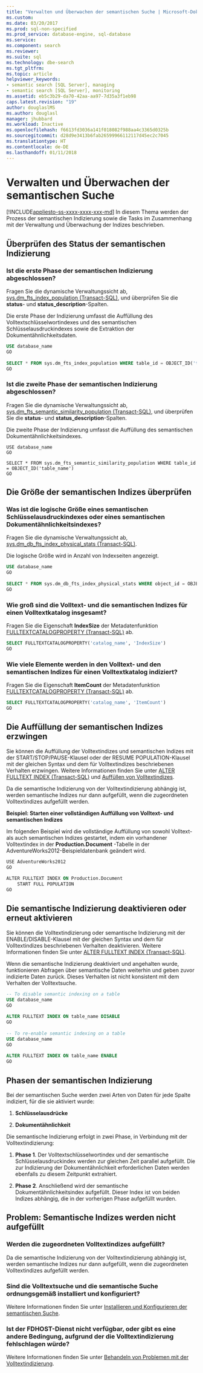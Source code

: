 ```yaml
---
title: "Verwalten und Überwachen der semantischen Suche | Microsoft-Dokumentation"
ms.custom: 
ms.date: 03/20/2017
ms.prod: sql-non-specified
ms.prod_service: database-engine, sql-database
ms.service: 
ms.component: search
ms.reviewer: 
ms.suite: sql
ms.technology: dbe-search
ms.tgt_pltfrm: 
ms.topic: article
helpviewer_keywords:
- semantic search [SQL Server], managing
- semantic search [SQL Server], monitoring
ms.assetid: eb5c3b29-da70-42aa-aa97-7d35a3f1eb98
caps.latest.revision: "19"
author: douglaslMS
ms.author: douglasl
manager: jhubbard
ms.workload: Inactive
ms.openlocfilehash: f6613fd3036a141f018082f988aa4c3365d0325b
ms.sourcegitcommit: d28d9e3413b6fab26599966112117d45ec2c7045
ms.translationtype: HT
ms.contentlocale: de-DE
ms.lasthandoff: 01/11/2018
---
```

# <a name="manage-and-monitor-semantic-search"></a>Verwalten und Überwachen der semantischen Suche
[!INCLUDE[appliesto-ss-xxxx-xxxx-xxx-md](../../includes/appliesto-ss-xxxx-xxxx-xxx-md.md)] In diesem Thema werden der Prozess der semantischen Indizierung sowie die Tasks im Zusammenhang mit der Verwaltung und Überwachung der Indizes beschrieben.  
  
##  <a name="HowToMonitorStatus"></a> Überprüfen des Status der semantischen Indizierung  
### <a name="is-the-first-phase-of-semantic-indexing-complete"></a>Ist die erste Phase der semantischen Indizierung abgeschlossen?
 Fragen Sie die dynamische Verwaltungssicht ab, [sys.dm_fts_index_population &#40;Transact-SQL&#41;](../../relational-databases/system-dynamic-management-views/sys-dm-fts-index-population-transact-sql.md), und überprüfen Sie die **status**- und **status_description**-Spalten.  
  
 Die erste Phase der Indizierung umfasst die Auffüllung des Volltextschlüsselwortindexes und des semantischen Schlüsselausdruckindexes sowie die Extraktion der Dokumentähnlichkeitsdaten.  
  
```sql  
USE database_name  
GO  
  
SELECT * FROM sys.dm_fts_index_population WHERE table_id = OBJECT_ID('table_name')  
GO  
```  
  
### <a name="is-the-second-phase-of-semantic-indexing-complete"></a>Ist die zweite Phase der semantischen Indizierung abgeschlossen?
 Fragen Sie die dynamische Verwaltungssicht ab, [sys.dm_fts_semantic_similarity_population &#40;Transact-SQL&#41;](../../relational-databases/system-dynamic-management-views/sys-dm-fts-semantic-similarity-population-transact-sql.md), und überprüfen Sie die **status**- und **status_description**-Spalten.  
  
 Die zweite Phase der Indizierung umfasst die Auffüllung des semantischen Dokumentähnlichkeitsindexes.  
  
```wql  
USE database_name  
GO  
  
SELECT * FROM sys.dm_fts_semantic_similarity_population WHERE table_id = OBJECT_ID('table_name')  
GO  
```  
  
##  <a name="HowToCheckSize"></a> Die Größe der semantischen Indizes überprüfen  
### <a name="what-is-the-logical-size-of-a-semantic-key-phrase-index-or-a-semantic-document-similarity-index"></a>Was ist die logische Größe eines semantischen Schlüsselausdruckindexes oder eines semantischen Dokumentähnlichkeitsindexes?
 Fragen Sie die dynamische Verwaltungssicht ab, [sys.dm_db_fts_index_physical_stats &#40;Transact-SQL&#41;](../../relational-databases/system-dynamic-management-views/sys-dm-db-fts-index-physical-stats-transact-sql.md).  
  
 Die logische Größe wird in Anzahl von Indexseiten angezeigt.  
  
```sql  
USE database_name  
GO  
  
SELECT * FROM sys.dm_db_fts_index_physical_stats WHERE object_id = OBJECT_ID('table_name')  
GO  
```  
  
### <a name="what-is-the-total-size-of-the-full-text-and-semantic-indexes-for-a-full-text-catalog"></a>Wie groß sind die Volltext- und die semantischen Indizes für einen Volltextkatalog insgesamt?  
 Fragen Sie die Eigenschaft **IndexSize** der Metadatenfunktion [FULLTEXTCATALOGPROPERTY &#40;Transact-SQL&#41;](../../t-sql/functions/fulltextcatalogproperty-transact-sql.md) ab.  
  
```sql  
SELECT FULLTEXTCATALOGPROPERTY('catalog_name', 'IndexSize')  
GO  
```  
  
### <a name="how-many-items-are-indexed-in-the-full-text-and-semantic-indexes-for-a-full-text-catalog"></a>Wie viele Elemente werden in den Volltext- und den semantischen Indizes für einen Volltextkatalog indiziert?  
 Fragen Sie die Eigenschaft **ItemCount** der Metadatenfunktion [FULLTEXTCATALOGPROPERTY &#40;Transact-SQL&#41;](../../t-sql/functions/fulltextcatalogproperty-transact-sql.md) ab.  
  
```sql  
SELECT FULLTEXTCATALOGPROPERTY('catalog_name', 'ItemCount')  
GO  
```  
  
##  <a name="HowToForcePopulation"></a> Die Auffüllung der semantischen Indizes erzwingen  
 Sie können die Auffüllung der Volltextindizes und semantischen Indizes mit der START/STOP/PAUSE-Klausel oder der RESUME POPULATION-Klausel mit der gleichen Syntax und dem für Volltextindizes beschriebenen Verhalten erzwingen. Weitere Informationen finden Sie unter [ALTER FULLTEXT INDEX &#40;Transact-SQL&#41;](../../t-sql/statements/alter-fulltext-index-transact-sql.md) und [Auffüllen von Volltextindizes](../../relational-databases/search/populate-full-text-indexes.md).  
  
 Da die semantische Indizierung von der Volltextindizierung abhängig ist, werden semantische Indizes nur dann aufgefüllt, wenn die zugeordneten Volltextindizes aufgefüllt werden.  
  
 **Beispiel: Starten einer vollständigen Auffüllung von Volltext- und semantischen Indizes**  
  
 Im folgenden Beispiel wird die vollständige Auffüllung von sowohl Volltext- als auch semantischen Indizes gestartet, indem ein vorhandener Volltextindex in der **Production.Document** -Tabelle in der AdventureWorks2012-Beispieldatenbank geändert wird.  
  
```vb  
USE AdventureWorks2012  
GO  
  
ALTER FULLTEXT INDEX ON Production.Document  
    START FULL POPULATION  
GO  
```  
  
##  <a name="HowToDisableIndexing"></a> Die semantische Indizierung deaktivieren oder erneut aktivieren  
 Sie können die Volltextindizierung oder semantische Indizierung mit der ENABLE/DISABLE-Klausel mit der gleichen Syntax und dem für Volltextindizes beschriebenen Verhalten deaktivieren. Weitere Informationen finden Sie unter [ALTER FULLTEXT INDEX &#40;Transact-SQL&#41;](../../t-sql/statements/alter-fulltext-index-transact-sql.md).  
  
 Wenn die semantische Indizierung deaktiviert und angehalten wurde, funktionieren Abfragen über semantische Daten weiterhin und geben zuvor indizierte Daten zurück. Dieses Verhalten ist nicht konsistent mit dem Verhalten der Volltextsuche.  
  
```sql  
-- To disable semantic indexing on a table  
USE database_name  
GO  
  
ALTER FULLTEXT INDEX ON table_name DISABLE  
GO  
  
-- To re-enable semantic indexing on a table  
USE database_name  
GO  
  
ALTER FULLTEXT INDEX ON table_name ENABLE  
GO  
```  
  
##  <a name="SemanticIndexing"></a> Phasen der semantischen Indizierung  
 Bei der semantischen Suche werden zwei Arten von Daten für jede Spalte indiziert, für die sie aktiviert wurde:  
  
1.  **Schlüsselausdrücke**  
  
2.  **Dokumentähnlichkeit**  
  
 Die semantische Indizierung erfolgt in zwei Phase, in Verbindung mit der Volltextindizierung:  
  
1.  **Phase 1**. Der Volltextschlüsselwortindex und der semantische Schlüsselausdruckindex werden zur gleichen Zeit parallel aufgefüllt. Die zur Indizierung der Dokumentähnlichkeit erforderlichen Daten werden ebenfalls zu diesem Zeitpunkt extrahiert.  
  
2.  **Phase 2**. Anschließend wird der semantische Dokumentähnlichkeitsindex aufgefüllt. Dieser Index ist von beiden Indizes abhängig, die in der vorherigen Phase aufgefüllt wurden.  
  
##  <a name="BestPracticeUnderstand"></a>   
##  <a name="ProblemNotPopulated"></a> Problem: Semantische Indizes werden nicht aufgefüllt  
### <a name="are-the-associated-full-text-indexes-populated"></a>Werden die zugeordneten Volltextindizes aufgefüllt?  
 Da die semantische Indizierung von der Volltextindizierung abhängig ist, werden semantische Indizes nur dann aufgefüllt, wenn die zugeordneten Volltextindizes aufgefüllt werden.  
  
### <a name="are-full-text-search-and-semantic-search-properly-installed-and-configured"></a>Sind die Volltextsuche und die semantische Suche ordnungsgemäß installiert und konfiguriert?  
 Weitere Informationen finden Sie unter [Installieren und Konfigurieren der semantischen Suche](../../relational-databases/search/install-and-configure-semantic-search.md).  
  
### <a name="is-the-fdhost-service-not-available-or-is-there-another-condition-that-would-cause-full-text-indexing-to-fail"></a>Ist der FDHOST-Dienst nicht verfügbar, oder gibt es eine andere Bedingung, aufgrund der die Volltextindizierung fehlschlagen würde?  
 Weitere Informationen finden Sie unter [Behandeln von Problemen mit der Volltextindizierung](../../relational-databases/search/troubleshoot-full-text-indexing.md).  
  
  
